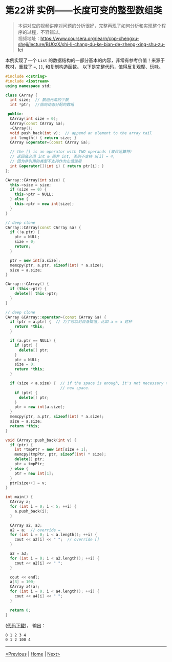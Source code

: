# 第22讲 实例——长度可变的整型数组类

> 本讲对应的视频讲座对问题的分析很好，完整再现了如何分析和实现整个程序的过程，不容错过。  
> 视频地址：<https://www.coursera.org/learn/cpp-chengxu-sheji/lecture/BU0zX/shi-li-chang-du-ke-bian-de-zheng-xing-shu-zu-lei>

本例实现了一个 ``List`` 的数据结构的一部分基本的内容，非常有参考价值！来源于教材，重载了 ``=``, ``[]``, 和复制构造函数。
以下是完整代码，值得反复观摩、玩味。
``` C++
#include <cstring>
#include <iostream>
using namespace std;

class CArray {
  int size;  // 数组元素的个数
  int *ptr;  //指向动态分配的数组

 public:
  CArray(int size = 0);
  CArray(const CArray &a);
  ~CArray();
  void push_back(int v);  // append an element to the array tail
  int length() { return size; }
  CArray &operator=(const CArray &a);

  // the [] is an operator with TWO operands (双目运算符)
  // 返回值必须 int & 而非 int, 否则不支持 a[i] = 4,
  // 因为非引用的类型不支持作为左值使用
  int &operator[](int i) { return ptr[i]; }
};

CArray::CArray(int size) {
  this->size = size;
  if (size == 0) {
    this->ptr = NULL;
  } else {
    this->ptr = new int[size];
  }
}

// deep clone
CArray::CArray(const CArray &a) {
  if (!a.ptr) {
    ptr = NULL;
    size = 0;
    return;
  }

  ptr = new int[a.size];
  memcpy(ptr, a.ptr, sizeof(int) * a.size);
  size = a.size;
}

CArray::~CArray() {
  if (this->ptr) {
    delete[] this->ptr;
  }
}

// deep clone
CArray &CArray::operator=(const CArray &a) {
  if (ptr = a.ptr) {  // 为了可以对自身赋值，比如 a = a 这种
    return *this;
  }

  if (a.ptr == NULL) {
    if (ptr) {
      delete[] ptr;
    }
    ptr = NULL;
    size = 0;
    return *this;
  }

  if (size < a.size) {  // if the space is enough, it's not necessary to assign
                        // new space.
    if (ptr) {
      delete[] ptr;
    }
    ptr = new int[a.size];
  }
  memcpy(ptr, a.ptr, sizeof(int) * a.size);
  size = a.size;
  return *this;
}

void CArray::push_back(int v) {
  if (ptr) {
    int *tmpPtr = new int[size + 1];
    memcpy(tmpPtr, ptr, sizeof(int) * size);
    delete[] ptr;
    ptr = tmpPtr;
  } else {
    ptr = new int[1];
  }
  ptr[size++] = v;
}

int main() {
  CArray a;
  for (int i = 0; i < 5; ++i) {
    a.push_back(i);
  }

  CArray a2, a3;
  a2 = a;  // override =
  for (int i = 0; i < a.length(); ++i) {
    cout << a2[i] << " ";  // override []
  }

  a2 = a3;
  for (int i = 0; i < a2.length(); ++i) {
    cout << a2[i] << " ";
  }

  cout << endl;
  a[3] = 100;
  CArray a4(a);
  for (int i = 0; i < a4.length(); ++i) {
    cout << a4[i] << " ";
  }

  return 0;
}
```
([代码下载](code/ch22/sample_array.cc))， 输出：
```
0 1 2 3 4 
0 1 2 100 4
```

---

[\<Previous](ch-21-operator-overloading.md) \| [Home](SUMMARY.md) \| [Next\>](ch-23-stream-insertion-operator-overloading.md)